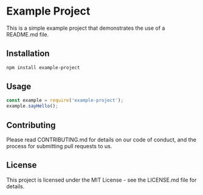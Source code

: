 # Example Project

This is a simple example project that demonstrates the use of a README.md file.

## Installation
```bash
npm install example-project
```

## Usage
```javascript
const example = require('example-project');
example.sayHello();
```

## Contributing
Please read CONTRIBUTING.md for details on our code of conduct, and the process for submitting pull requests to us.

## License
This project is licensed under the MIT License - see the LICENSE.md file for details.